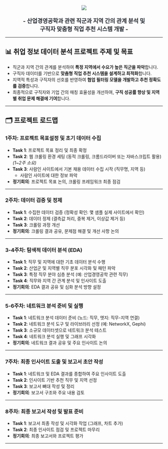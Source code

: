 <div align="center">
  <img src="https://capsule-render.vercel.app/api?type=waving&color=0:02499a,100:fcaf15&height=120&text=취업%20사이트%20분석&animation=fadeIn&fontColor=000000&fontSize=40" />
</div>

<div style="text-align: center; font-size: 18px; font-weight: bold; color: #282d33; margin-top: 20px;">
  - 산업경영공학과 관련 직군과 지역 간의 관계 분석 및 <br> 구직자 맞춤형 직업 추천 시스템 개발 -
</div>

---

## 📊 취업 정보 데이터 분석 프로젝트 주제 및 목표
- 직군과 지역 간의 관계를 분석하여 **특정 지역에서 수요가 높은 직군을 파악**합니다.
- 구직자 데이터를 기반으로 **맞춤형 직업 추천 시스템을 설계하고 최적화**합니다.
- 지역적 특성과 구직자의 선호를 반영하여 **협업 필터링 모델을 개발하고 추천 정확도를 검증**합니다.
- 최종적으로 구직자와 기업 간의 매칭 효율성을 개선하여, **구직 성공률 향상 및 지역별 취업 문제 해결에 기여**합니다.

---

## 🗂️ 프로젝트 로드맵

### 1주차: 프로젝트 목표설정 및 초기 데이터 수집
- **Task 1**: 프로젝트 목표 정리 및 최종 확정
- **Task 2**: 웹 크롤링 환경 세팅 (동적 크롤링, 크롬드라이버 또는 자바스크립트 활용) _(1~2주 소요)_
- **Task 3**: 사람인 사이트에서 기본 채용 데이터 수집 시작 (직무명, 지역 등)  
    - 사람인 사이트에 대한 정보 파악  
- **정기회의**: 프로젝트 목표 논의, 크롤링 프레임워크 최종 점검  

---

### 2주차: 데이터 검증 및 정제
- **Task 1**: 수집한 데이터 검증 (정확성 확인: 몇 샘플 실제 사이트에서 확인)
- **Task 2**: 데이터 정제 (결측값 처리, 중복 제거, 이상값 제거 등)
- **Task 3**: 크롤링 과정 개선
- **정기회의**: 크롤링 결과 공유, 문제점 해결 및 개선 사항 논의  

---

### 3-4주차: 탐색적 데이터 분석 (EDA)
- **Task 1**: 직무 및 지역에 대한 기초 데이터 분석 수행
- **Task 2**: 산업군 및 지역별 직무 분포 시각화 및 패턴 파악
- **Task 3**: 특정 직무 분야 심층 분석 (예: 산업경영공학 관련 직무)
- **Task 4**: 직무와 지역 간 관계 분석 및 인사이트 도출
- **정기회의**: EDA 결과 공유 및 심화 분석 방향 설정  

---

### 5-6주차: 네트워크 분석 준비 및 실행
- **Task 1**: 네트워크 분석 데이터 준비 (노드: 직무, 엣지: 직무-지역 연결)
- **Task 2**: 네트워크 분석 도구 및 라이브러리 선정 (예: NetworkX, Gephi)
- **Task 3**: 소규모 데이터셋으로 네트워크 분석 테스트
- **Task 4**: 네트워크 분석 실행 및 그래프 시각화
- **정기회의**: 네트워크 결과 공유 및 주요 인사이트 논의  

---

### 7주차: 최종 인사이트 도출 및 보고서 초안 작성
- **Task 1**: 네트워크 및 EDA 결과를 종합하여 주요 인사이트 도출
- **Task 2**: 인사이트 기반 추천 직무 및 지역 선정
- **Task 3**: 보고서 뼈대 작성 및 정리
- **정기회의**: 보고서 구조와 주요 내용 검토  

---

### 8주차: 최종 보고서 작성 및 발표 준비
- **Task 1**: 보고서 최종 작성 및 시각화 작업 (그래프, 차트 추가)
- **Task 2**: 최종 인사이트 점검 및 프로젝트 마무리
- **정기회의**: 최종 보고서와 프로젝트 평가  

---

